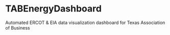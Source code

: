 # TABEnergyDashboard
Automated ERCOT &amp; EIA data visualization dashboard for Texas Association of Business
